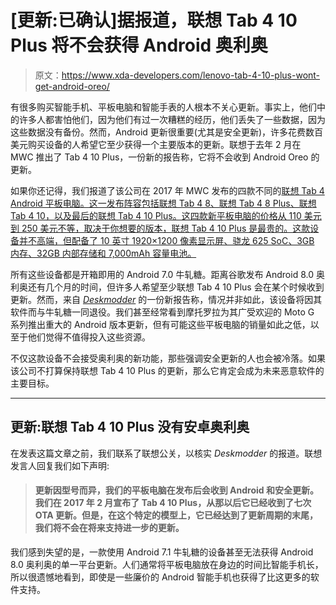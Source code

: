 # [更新:已确认]据报道，联想 Tab 4 10 Plus 将不会获得 Android 奥利奥

> 原文：<https://www.xda-developers.com/lenovo-tab-4-10-plus-wont-get-android-oreo/>

有很多购买智能手机、平板电脑和智能手表的人根本不关心更新。事实上，他们中的许多人都害怕他们，因为他们有过一次糟糕的经历，他们丢失了一些数据，因为这些数据没有备份。然而，Android 更新很重要(尤其是安全更新)，许多花费数百美元购买设备的人希望它至少获得一个主要版本的更新。联想于去年 2 月在 MWC 推出了 Tab 4 10 Plus，一份新的报告称，它将不会收到 Android Oreo 的更新。

如果你还记得，我们报道了该公司在 2017 年 MWC 发布的四款不同的[联想 Tab 4 Android 平板电脑。这一发布阵容包括联想 Tab 4 8、联想 Tab 4 8 Plus、联想 Tab 4 10，以及最后的联想 Tab 4 10 Plus。这四款新平板电脑的价格从 110 美元到 250 美元不等，取决于你想要的版本，联想 Tab 4 10 Plus 是最贵的。这款设备并不高端，但配备了 10 英寸 1920×1200 像素显示屏、骁龙 625 SoC、3GB 内存、32GB 内部存储和 7,000mAh 容量电池。](https://www.xda-developers.com/lenovo-announces-the-tab-4-8-tab-4-8-plus-tab-4-10-and-tab-4-10-plus-at-mwc/)

所有这些设备都是开箱即用的 Android 7.0 牛轧糖。距离谷歌发布 Android 8.0 奥利奥还有几个月的时间，但许多人希望至少联想 Tab 4 10 Plus 会在某个时候收到更新。然而，来自 [*Deskmodder*](https://www.deskmodder.de/blog/2018/10/31/hammer-lenovo-bestaetigt-tab4-10-plus-erhaelt-kein-update-auf-oreo/) 的一份新报告称，情况并非如此，该设备将因其软件而与牛轧糖一同退役。我们甚至经常看到摩托罗拉为其广受欢迎的 Moto G 系列推出重大的 Android 版本更新，但有可能这些平板电脑的销量如此之低，以至于他们觉得不值得投入这些资源。

不仅这款设备不会接受奥利奥的新功能，那些强调安全更新的人也会被冷落。如果该公司不打算保持联想 Tab 4 10 Plus 的更新，那么它肯定会成为未来恶意软件的主要目标。

* * *

## 更新:联想 Tab 4 10 Plus 没有安卓奥利奥

在发表这篇文章之前，我们联系了联想公关，以核实 *Deskmodder* 的报道。联想发言人回复我们如下声明:

> #### 更新因型号而异，我们的平板电脑在发布后会收到 Android 和安全更新。我们在 2017 年 2 月宣布了 Tab 4 10 Plus，从那以后它已经收到了七次 OTA 更新。但是，在这个特定的模型上，它已经达到了更新周期的末尾，我们将不会在将来支持进一步的更新。

我们感到失望的是，一款使用 Android 7.1 牛轧糖的设备甚至无法获得 Android 8.0 奥利奥的单一平台更新。人们通常将平板电脑放在身边的时间比智能手机长，所以很遗憾地看到，即使是一些廉价的 Android 智能手机也获得了比这更多的软件支持。